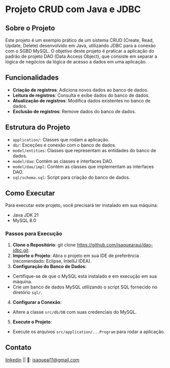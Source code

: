 # Projeto CRUD com Java e JDBC

## Sobre o Projeto

Este projeto é um exemplo prático de um sistema CRUD (Create, Read, Update, Delete) desenvolvido em Java, utilizando JDBC para a conexão com o SGBD MySQL. O objetivo deste projeto é praticar a aplicação do padrão de projeto DAO (Data Access Object), que consiste em separar a lógica de negócios da lógica de acesso a dados em uma aplicação.

## Funcionalidades

- **Criação de registros**: Adiciona novos dados ao banco de dados.
- **Leitura de registros**: Consulta e exibe dados do banco de dados.
- **Atualização de registros**: Modifica dados existentes no banco de dados.
- **Exclusão de registros**: Remove dados do banco de dados.

## Estrutura do Projeto

- `application/`: Classes que rodam a aplicação.
- `db/`: Exceções e conexão com o banco de dados.
- `model/entities`: Classes que representam as entidades do banco de dados.
- `model/dao`: Contém as classes e interfaces DAO.
- `model/dao/impl`: Contém as classes que implementam as interfaces DAO.
- `sql/schema.sql`: Script para criação do banco de dados.

## Como Executar

Para executar este projeto, você precisará ter instalado em sua máquina:
- Java JDK 21
- MySQL 8.0

### Passos para Execução

1. **Clone o Repositório**: git clone https://github.com/isaquearauj/dao-jdbc.git
2. **Importe o Projeto**: Abra o projeto em sua IDE de preferência (recomendado: Eclipse, IntelliJ IDEA).
3. **Configuração do Banco de Dados**:
- Certifique-se de que o MySQL está instalado e em execução em sua máquina.
- Crie um banco de dados MySQL utilizando o script SQL fornecido no diretório `sql/`.
4. **Configurar a Conexão**:
- Altere a classe `src/db/DB` com suas credenciais do MySQL.
5. **Execute o Projeto**:
- Execute os arquivos `src/application/...Program` para rodar a aplicação.

## Contato

[linkedin](https://www.linkedin.com/in/isaquearauj/) ||
📧: isaqueaj11@gmail.com
